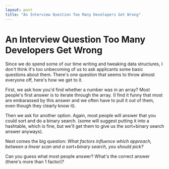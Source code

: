```yaml
---
layout: post
title: "An Interview Question Too Many Developers Get Wrong"
---
```

# An Interview Question Too Many Developers Get Wrong
Since we do spend some of our time writing and tweaking data structures, I don't think it's too unbecoming of us to ask applicants some basic questions about them. There's one question that seems to throw almost everyone off, here's how we get to it.

First, we ask how you'd find whether a number was in an array? Most people's first answer is to iterate through the array. (I find it funny that most are embarassed by this answer and we often have to pull it out of them, even though they clearly know it). 

Then we ask for another option. Again, most people will answer that you could sort and do a binary search. (some will suggest putting it into a hashtable, which is fine, but we'll get them to give us the sort+binary search answer anyways).

Next comes the big question: *What factors influence which approach, between a linear scan and a sort+binary search, you should pick?*

Can you guess what most people answer? What's the correct answer (there's more than 1 factor)?